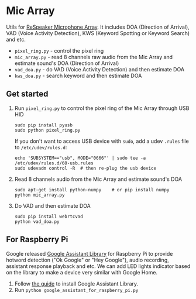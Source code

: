 Mic Array
=========

Utils for [ReSpeaker Microphone Array](https://www.seeedstudio.com/ReSpeaker-Mic-Array-Far-field-w--7-PDM-Microphones--p-2719.html). It includes DOA (Direction of Arrival), VAD (Voice Activity Detection), KWS (Keyword Spotting or Keyword Search) and etc.

+ `pixel_ring.py` - control the pixel ring
+ `mic_array.py` - read 8 channels raw audio from the Mic Array and estimate sound's DOA (Direction of Arrival)
+ `vad_doa.py` - do VAD (Voice Activity Detection) and then estimate DOA
+ `kws_doa.py` - search keyword and then estimate DOA

## Get started
1. Run `pixel_ring.py` to control the pixel ring of the Mic Array through USB HID

   ```
   sudo pip install pyusb
   sudo python pixel_ring.py
   ```
   If you don't want to access USB device with `sudo`, add a udev `.rules` file to `/etc/udev/rules.d`:
   ```
   echo 'SUBSYSTEM=="usb", MODE="0666"' | sudo tee -a /etc/udev/rules.d/60-usb.rules
   sudo udevadm control -R  # then re-plug the usb device
   ```

2. Read 8 channels audio from the Mic Array and estimate sound's DOA
   ```
   sudo apt-get install python-numpy    # or pip install numpy
   python mic_array.py
   ```

3. Do VAD and then estimate DOA
   ```
   sudo pip install webrtcvad
   python vad_doa.py
   ```
   
## For Raspberry Pi
Google released [Google Assistant Library](https://github.com/googlesamples/assistant-sdk-python/tree/master/google-assistant-library) for Raspberry Pi to provide hotword detection ("Ok Google" or "Hey Google"), audio recording, assistant response playback and etc. We can add LED lights indicator based on the library to make a device very similar with Google Home.

1. Follow [the guide](https://github.com/googlesamples/assistant-sdk-python/tree/master/google-assistant-library) to install Google Assistant Library.
2. Run `python google_assistant_for_raspberry_pi.py`
